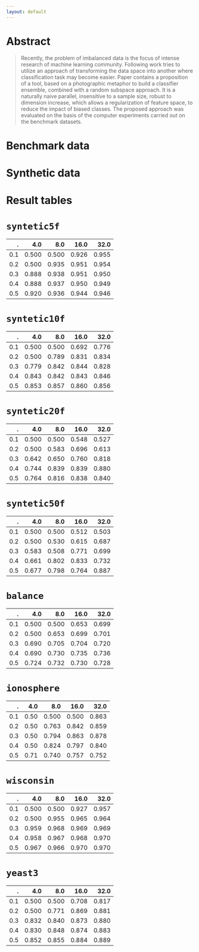 ```yaml
---
layout: default
---
```


# Abstract
> Recently, the problem of imbalanced data is the focus of intense research of machine learning community. Following work tries to utilize an approach of transforming the data space into another where classification task may become easier. Paper contains a proposition of a tool, based on a photographic metaphor to build a classifier ensemble, combined with a random subspace approach. It is a naturally naive parallel, insensitive to a sample size, robust to dimension increase, which allows a regularization of feature space, to reduce the impact of biased classes. The proposed approach was evaluated on the basis of the computer experiments carried out on the benchmark datasets.

# Benchmark data
<canvas id="benchmark" height="40em" width="100%"></canvas>
<script>
var ctx_benchmark = document.getElementById("benchmark").getContext('2d');
var myChart = new Chart(ctx_benchmark, { type: 'bar', data: {"labels": ["balance", "ionosphere", "wisconsin", "yeast3"], "datasets": [{"data": ["0.736", "0.878", "0.970", "0.889"], "backgroundColor": ["#e53935", "#e53935", "#e53935", "#e53935"], "label": "ECE"}, {"data": ["0.771", "0.729", "0.948", "0.802"], "backgroundColor": ["#ba68c8", "#ba68c8", "#ba68c8", "#ba68c8"], "label": "KNN"}, {"data": ["0.766", "0.862", "0.959", "0.558"], "backgroundColor": ["#64b5f6", "#64b5f6", "#64b5f6", "#64b5f6"], "label": "GNB"}, {"data": ["0.721", "0.839", "0.910", "0.845"], "backgroundColor": ["#dce775", "#dce775", "#dce775", "#dce775"], "label": "DTC"}, {"data": ["0.640", "0.638", "0.500", "0.840"], "backgroundColor": ["#81c784", "#81c784", "#81c784", "#81c784"], "label": "MLP"}, {"data": ["0.781", "0.608", "0.950", "0.500"], "backgroundColor": ["#ffb74d", "#ffb74d", "#ffb74d", "#ffb74d"], "label": "SVC"}]}, options: {"scales": {"yAxes": [{"ticks": {"max": 1, "min": 0}, "stacked": false, "display": true}]}} });
</script>
# Synthetic data
<canvas id="synthetic" height="40em" width="100%"></canvas>
<script>
var ctx_benchmark = document.getElementById("synthetic").getContext('2d');
var myChart = new Chart(ctx_benchmark, { type: 'bar', data: {"labels": ["syntetic5f", "syntetic10f", "syntetic20f", "syntetic50f"], "datasets": [{"data": ["0.955", "0.860", "0.880", "0.887"], "backgroundColor": ["#e53935", "#e53935", "#e53935", "#e53935"], "label": "ECE"}, {"data": ["0.919", "0.717", "0.556", "0.546"], "backgroundColor": ["#ba68c8", "#ba68c8", "#ba68c8", "#ba68c8"], "label": "KNN"}, {"data": ["0.945", "0.839", "0.776", "0.789"], "backgroundColor": ["#64b5f6", "#64b5f6", "#64b5f6", "#64b5f6"], "label": "GNB"}, {"data": ["0.913", "0.790", "0.679", "0.806"], "backgroundColor": ["#dce775", "#dce775", "#dce775", "#dce775"], "label": "DTC"}, {"data": ["0.928", "0.786", "0.690", "0.500"], "backgroundColor": ["#81c784", "#81c784", "#81c784", "#81c784"], "label": "MLP"}, {"data": ["0.722", "0.500", "0.500", "0.500"], "backgroundColor": ["#ffb74d", "#ffb74d", "#ffb74d", "#ffb74d"], "label": "SVC"}]}, options: {"scales": {"yAxes": [{"ticks": {"max": 1, "min": 0}, "stacked": false, "display": true}]}} });
</script>
# Result tables
# `syntetic5f`

.  | 4.0 | 8.0 |16.0 |32.0 
--:|----:|----:|----:|----:
0.1|0.500|0.500|0.926|0.955
0.2|0.500|0.935|0.951|0.954
0.3|0.888|0.938|0.951|0.950
0.4|0.888|0.937|0.950|0.949
0.5|0.920|0.936|0.944|0.946

# `syntetic10f`

.  | 4.0 | 8.0 |16.0 |32.0 
--:|----:|----:|----:|----:
0.1|0.500|0.500|0.692|0.776
0.2|0.500|0.789|0.831|0.834
0.3|0.779|0.842|0.844|0.828
0.4|0.843|0.842|0.843|0.846
0.5|0.853|0.857|0.860|0.856

# `syntetic20f`

.  | 4.0 | 8.0 |16.0 |32.0 
--:|----:|----:|----:|----:
0.1|0.500|0.500|0.548|0.527
0.2|0.500|0.583|0.696|0.613
0.3|0.642|0.650|0.760|0.818
0.4|0.744|0.839|0.839|0.880
0.5|0.764|0.816|0.838|0.840

# `syntetic50f`

.  | 4.0 | 8.0 |16.0 |32.0 
--:|----:|----:|----:|----:
0.1|0.500|0.500|0.512|0.503
0.2|0.500|0.530|0.615|0.687
0.3|0.583|0.508|0.771|0.699
0.4|0.661|0.802|0.833|0.732
0.5|0.677|0.798|0.764|0.887

# `balance`

.  | 4.0 | 8.0 |16.0 |32.0 
--:|----:|----:|----:|----:
0.1|0.500|0.500|0.653|0.699
0.2|0.500|0.653|0.699|0.701
0.3|0.690|0.705|0.704|0.720
0.4|0.690|0.730|0.735|0.736
0.5|0.724|0.732|0.730|0.728

# `ionosphere`

.  |4.0 | 8.0 |16.0 |32.0 
--:|---:|----:|----:|----:
0.1|0.50|0.500|0.500|0.863
0.2|0.50|0.763|0.842|0.859
0.3|0.50|0.794|0.863|0.878
0.4|0.50|0.824|0.797|0.840
0.5|0.71|0.740|0.757|0.752

# `wisconsin`

.  | 4.0 | 8.0 |16.0 |32.0 
--:|----:|----:|----:|----:
0.1|0.500|0.500|0.927|0.957
0.2|0.500|0.955|0.965|0.964
0.3|0.959|0.968|0.969|0.969
0.4|0.958|0.967|0.968|0.970
0.5|0.967|0.966|0.970|0.970

# `yeast3`

.  | 4.0 | 8.0 |16.0 |32.0 
--:|----:|----:|----:|----:
0.1|0.500|0.500|0.708|0.817
0.2|0.500|0.771|0.869|0.881
0.3|0.832|0.840|0.873|0.880
0.4|0.830|0.848|0.874|0.883
0.5|0.852|0.855|0.884|0.889

